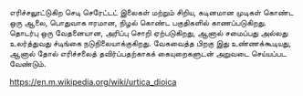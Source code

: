 எரிச்சலூட்டுகிற செடி
 செரேட்டட் இலைகள் மற்றும் சிறிய, கடினமான முடிகள் கொண்ட ஒரு ஆலை, பொதுவாக ஈரமான, நிழல் கொண்ட பகுதிகளில் காணப்படுகிறது. தொடர்பு ஒரு வேதனையான, அரிப்பு சொறி ஏற்படுகிறது, ஆனால் சமைப்பது அல்லது உலர்த்துவது ச்டிங்கை நடுநிலையாக்குகிறது. வேகவைத்த பிறகு இது உண்ணக்கூடியது, ஆனால் தோல் எரிச்சலைத் தவிர்ப்பதற்காகக் கையுறைகளுடன் அறுவடை செய்யப்பட வேண்டும்.

 https://en.m.wikipedia.org/wiki/urtica_dioica
